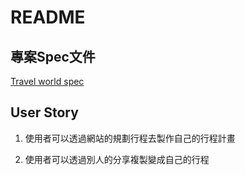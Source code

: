 # README

## 專案Spec文件

[Travel world spec](https://docs.google.com/document/d/1PHm4z6uoF_NfVeylnO_aQJ3ANW9AiD1LJ5_CdOu5s7w/edit#heading=h.gjdgxs)

## User Story
1. 使用者可以透過網站的規劃行程去製作自己的行程計畫

2. 使用者可以透過別人的分享複製變成自己的行程
